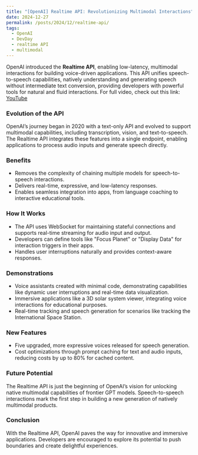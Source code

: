 ```yaml
---
title: "[OpenAI] Realtime API: Revolutionizing Multimodal Interactions"
date: 2024-12-27
permalink: /posts/2024/12/realtime-api/
tags:
  - OpenAI
  - DevDay
  - realtime API
  - multimodal
---
```


OpenAI introduced the **Realtime API**, enabling low-latency, multimodal interactions for building voice-driven applications. This API unifies speech-to-speech capabilities, natively understanding and generating speech without intermediate text conversion, providing developers with powerful tools for natural and fluid interactions. For full video, check out this link: [YouTube](https://www.youtube.com/watch?v=mM8KhTxwPgs&ab_channel=OpenAI)

### Evolution of the API

OpenAI’s journey began in 2020 with a text-only API and evolved to support multimodal capabilities, including transcription, vision, and text-to-speech. The Realtime API integrates these features into a single endpoint, enabling applications to process audio inputs and generate speech directly.

### Benefits

- Removes the complexity of chaining multiple models for speech-to-speech interactions.
- Delivers real-time, expressive, and low-latency responses.
- Enables seamless integration into apps, from language coaching to interactive educational tools.

### How It Works

- The API uses WebSocket for maintaining stateful connections and supports real-time streaming for audio input and output.
- Developers can define tools like "Focus Planet" or "Display Data" for interaction triggers in their apps.
- Handles user interruptions naturally and provides context-aware responses.

### Demonstrations

- Voice assistants created with minimal code, demonstrating capabilities like dynamic user interruptions and real-time data visualization.
- Immersive applications like a 3D solar system viewer, integrating voice interactions for educational purposes.
- Real-time tracking and speech generation for scenarios like tracking the International Space Station.

### New Features

- Five upgraded, more expressive voices released for speech generation.
- Cost optimizations through prompt caching for text and audio inputs, reducing costs by up to 80% for cached content.

### Future Potential

The Realtime API is just the beginning of OpenAI’s vision for unlocking native multimodal capabilities of frontier GPT models. Speech-to-speech interactions mark the first step in building a new generation of natively multimodal products.

### Conclusion

With the Realtime API, OpenAI paves the way for innovative and immersive applications. Developers are encouraged to explore its potential to push boundaries and create delightful experiences.
